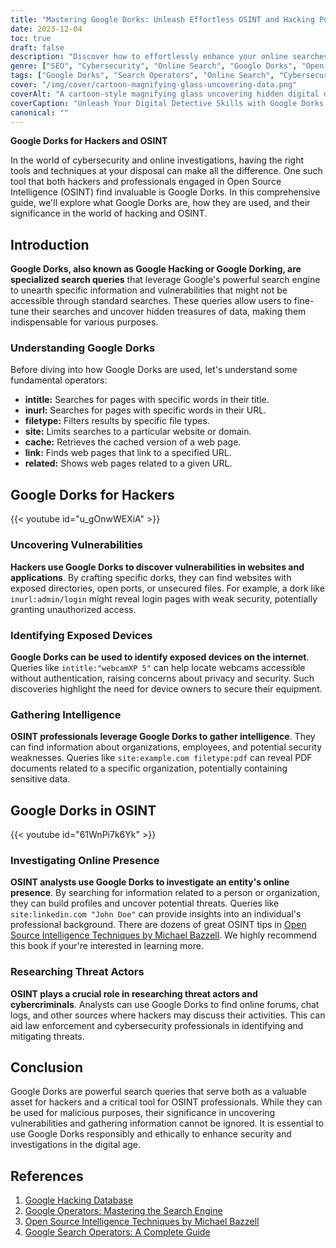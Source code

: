 ```yaml
---
title: "Mastering Google Dorks: Unleash Effortless OSINT and Hacking Power"
date: 2023-12-04
toc: true
draft: false
description: "Discover how to effortlessly enhance your online searches using Google Dorks, the ultimate search power tool, and find hidden treasures of information with ease. Uncover vulnerabilities, gather OSINT, and stay ahead of the game."
genre: ["SEO", "Cybersecurity", "Online Search", "Google Dorks", "Open Source Intelligence", "Hacking Techniques", "Digital Skills", "Web Searching", "Internet Security", "Data Discovery"]
tags: ["Google Dorks", "Search Operators", "Online Search", "Cybersecurity", "Open Source Intelligence", "Hacking Techniques", "Advanced Search", "Web Searching", "Efficient Searching", "Digital Skills", "Data Discovery", "Online Research", "Google Hacking", "Information Retrieval", "Effortless Search", "Keyword Optimization", "OSINT", "Hacking Tools", "Internet Security", "Data Privacy", "Online Investigations", "Web Queries", "Digital Forensics", "Ethical Hacking", "Information Security", "Online Privacy", "Vulnerability Scanning", "Data Analysis", "Hacker Tools"]
cover: "/img/cover/cartoon-magnifying-glass-uncovering-data.png"
coverAlt: "A cartoon-style magnifying glass uncovering hidden digital data."
coverCaption: "Unleash Your Digital Detective Skills with Google Dorks!"
canonical: ""
---
```


**Google Dorks for Hackers and OSINT**

In the world of cybersecurity and online investigations, having the right tools and techniques at your disposal can make all the difference. One such tool that both hackers and professionals engaged in Open Source Intelligence (OSINT) find invaluable is Google Dorks. In this comprehensive guide, we'll explore what Google Dorks are, how they are used, and their significance in the world of hacking and OSINT.

## Introduction

**Google Dorks, also known as Google Hacking or Google Dorking, are specialized search queries** that leverage Google's powerful search engine to unearth specific information and vulnerabilities that might not be accessible through standard searches. These queries allow users to fine-tune their searches and uncover hidden treasures of data, making them indispensable for various purposes.

### Understanding Google Dorks

Before diving into how Google Dorks are used, let's understand some fundamental operators:

- **intitle:** Searches for pages with specific words in their title.
- **inurl:** Searches for pages with specific words in their URL.
- **filetype:** Filters results by specific file types.
- **site:** Limits searches to a particular website or domain.
- **cache:** Retrieves the cached version of a web page.
- **link:** Finds web pages that link to a specified URL.
- **related:** Shows web pages related to a given URL.

## Google Dorks for Hackers

{{< youtube id="u_gOnwWEXiA" >}}

### Uncovering Vulnerabilities

**Hackers use Google Dorks to discover vulnerabilities in websites and applications**. By crafting specific dorks, they can find websites with exposed directories, open ports, or unsecured files. For example, a dork like `inurl:admin/login` might reveal login pages with weak security, potentially granting unauthorized access.

### Identifying Exposed Devices

**Google Dorks can be used to identify exposed devices on the internet**. Queries like `intitle:"webcamXP 5"` can help locate webcams accessible without authentication, raising concerns about privacy and security. Such discoveries highlight the need for device owners to secure their equipment.

### Gathering Intelligence

**OSINT professionals leverage Google Dorks to gather intelligence**. They can find information about organizations, employees, and potential security weaknesses. Queries like `site:example.com filetype:pdf` can reveal PDF documents related to a specific organization, potentially containing sensitive data.

## Google Dorks in OSINT

{{< youtube id="61WnPi7k6Yk" >}}

### Investigating Online Presence

**OSINT analysts use Google Dorks to investigate an entity's online presence**. By searching for information related to a person or organization, they can build profiles and uncover potential threats. Queries like `site:linkedin.com "John Doe"` can provide insights into an individual's professional background. There are dozens of great OSINT tips in [Open Source Intelligence Techniques by Michael Bazzell](https://amzn.to/3LMZHq7). We highly recommend this book if your're interested in learning more.

### Researching Threat Actors

**OSINT plays a crucial role in researching threat actors and cybercriminals**. Analysts can use Google Dorks to find online forums, chat logs, and other sources where hackers may discuss their activities. This can aid law enforcement and cybersecurity professionals in identifying and mitigating threats.




## Conclusion

Google Dorks are powerful search queries that serve both as a valuable asset for hackers and a critical tool for OSINT professionals. While they can be used for malicious purposes, their significance in uncovering vulnerabilities and gathering information cannot be ignored. It is essential to use Google Dorks responsibly and ethically to enhance security and investigations in the digital age.

## References

1. [Google Hacking Database](https://www.exploit-db.com/google-hacking-database)
2. [Google Operators: Mastering the Search Engine](https://support.google.com/websearch/answer/2466433)
3. [Open Source Intelligence Techniques by Michael Bazzell](https://amzn.to/3LMZHq7)
4. [Google Search Operators: A Complete Guide](https://ahrefs.com/blog/google-advanced-search-operators/)


